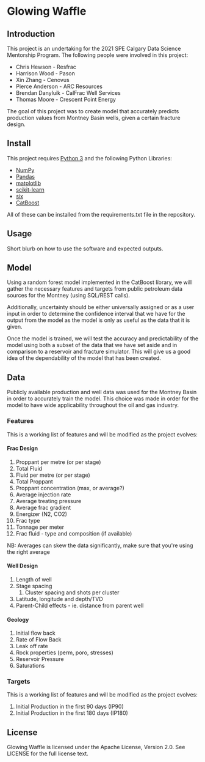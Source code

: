 # Glowing Waffle

## Introduction
This project is an undertaking for the 2021 SPE Calgary Data Science Mentorship Program. The following people were involved in this project:

- Chris Hewson - Resfrac
- Harrison Wood - Pason
- Xin Zhang - Cenovus
- Pierce Anderson - ARC Resources
- Brendan Danyluik - CalFrac Well Services
- Thomas Moore - Crescent Point Energy

The goal of this project was to create model that accurately predicts production values from Montney Basin wells, given a certain fracture design.

## Install
This project requires [Python 3](https://www.python.org/) and the following Python Libraries:

- [NumPy](https://numpy.org/)
- [Pandas](https://pandas.pydata.org/)
- [matplotlib](https://matplotlib.org/)
- [scikit-learn](https://scikit-learn.org/stable/)
- [six](https://pypi.org/project/six/)
- [CatBoost](https://catboost.ai/docs/installation/python-installation-method-pip-install.html#python-installation-method-pip-install)

All of these can be installed from the requirements.txt file in the repository.

## Usage
Short blurb on how to use the software and expected outputs.

## Model
Using a random forest model implemented in the CatBoost library, we will gather the necessary features and targets from public petroleum data sources for the Montney (using SQL/REST calls). 

Additionally, uncertainty should be either universally assigned or as a user input in order to determine the confidence interval that we have for the output from the model as the model is only as useful as the data that it is given.

Once the model is trained, we will test the accuracy and predictability of the model using both a subset of the data that we have set aside and in comparison to a reservoir and fracture simulator. This will give us a good idea of the dependability of the model that has been created.

## Data
Publicly available production and well data was used for the Montney Basin in order to accurately train the model. This choice was made in order for the model to have wide applicability throughout the oil and gas industry.

### Features
This is a working list of features and will be modified as the project evolves:

#### Frac Design

1. Proppant per metre (or per stage)
2. Total Fluid
3. Fluid per metre (or per stage)
4. Total Proppant
5. Proppant concentration (max, or average?)
6. Average injection rate
7. Average treating pressure
8. Average frac gradient
9. Energizer (N2, CO2)
10. Frac type
11. Tonnage per meter
12. Frac fluid - type and composition (if available)

NB: Averages can skew the data significantly, make sure that you're using the right average

#### Well Design

1. Length of well
2. Stage spacing
    1. Cluster spacing and shots per cluster
3. Latitude, longitude and depth/TVD
4. Parent-Child effects - ie. distance from parent well

#### Geology

1. Initial flow back
2. Rate of Flow Back
3. Leak off rate
4. Rock properties (perm, poro, stresses)
5. Reservoir Pressure
6. Saturations 

### Targets

This is a working list of features and will be modified as the project evolves:

1. Initial Production in the first 90 days (IP90)
2. Initial Production in the first 180 days (IP180)

## License
Glowing Waffle is licensed under the Apache License, Version 2.0. See LICENSE for the full license text.